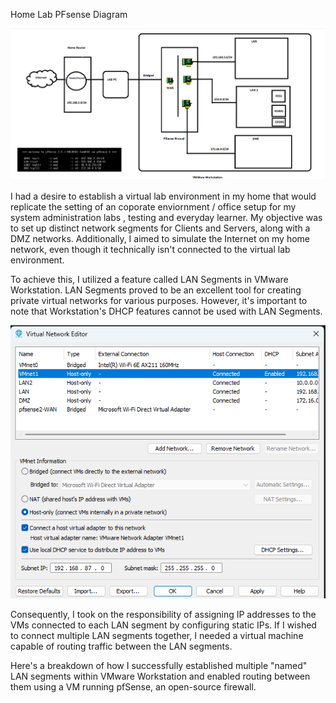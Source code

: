 Home Lab PFsense Diagram

![Alt text](pfsenselab.png)

I had a desire to establish a virtual lab environment in my home that would replicate the setting of an coporate enviornment / office setup for my system administration labs , testing and everyday learner. My objective was to set up distinct network segments for Clients and Servers, along with a DMZ networks. Additionally, I aimed to simulate the Internet on my home network, even though it technically isn't connected to the virtual lab environment.

To achieve this, I utilized a feature called LAN Segments in VMware Workstation. LAN Segments proved to be an excellent tool for creating private virtual networks for various purposes. However, it's important to note that Workstation's DHCP features cannot be used with LAN Segments.

![Alt text](v.png)

Consequently, I took on the responsibility of assigning IP addresses to the VMs connected to each LAN segment by configuring static IPs. If I wished to connect multiple LAN segments together, I needed a virtual machine capable of routing traffic between the LAN segments.

Here's a breakdown of how I successfully established multiple "named" LAN segments within VMware Workstation and enabled routing between them using a VM running pfSense, an open-source firewall.

